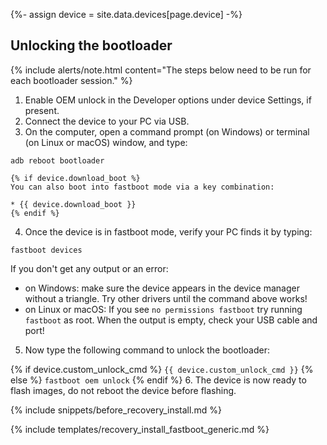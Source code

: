 {%- assign device = site.data.devices[page.device] -%}

## Unlocking the bootloader

{% include alerts/note.html content="The steps below need to be run for each bootloader session." %}

1. Enable OEM unlock in the Developer options under device Settings, if present.
2. Connect the device to your PC via USB.
3. On the computer, open a command prompt (on Windows) or terminal (on Linux or macOS) window, and type:
```
adb reboot bootloader
```
    {% if device.download_boot %}
    You can also boot into fastboot mode via a key combination:

    * {{ device.download_boot }}
    {% endif %}
4. Once the device is in fastboot mode, verify your PC finds it by typing:
```
fastboot devices
```
  If you don't get any output or an error:
   * on Windows: make sure the device appears in the device manager without a triangle. Try other drivers until the command above works!
   * on Linux or macOS: If you see `no permissions fastboot` try running `fastboot` as root. When the output is empty, check your USB cable and port!
5. Now type the following command to unlock the bootloader:

{% if device.custom_unlock_cmd %}
    ```
{{ device.custom_unlock_cmd }}
    ```
{% else %}
    ```
fastboot oem unlock
    ```
{% endif %}
6. The device is now ready to flash images, do not reboot the device before flashing.

{% include snippets/before_recovery_install.md %}

{% include templates/recovery_install_fastboot_generic.md %}
